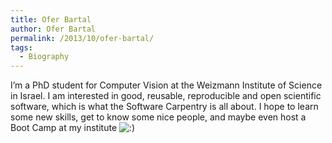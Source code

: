 ```yaml
---
title: Ofer Bartal
author: Ofer Bartal
permalink: /2013/10/ofer-bartal/
tags:
  - Biography
---
```

I&#8217;m a PhD student for Computer Vision at the Weizmann Institute of Science in Israel. I am interested in good, reusable, reproducible and open scientific software, which is what the Software Carpentry is all about. I hope to learn some new skills, get to know some nice people, and maybe even host a Boot Camp at my institute <img src="http://localhost:8080/wp-includes/images/smilies/icon_smile.gif" alt=":)" class="wp-smiley" />
